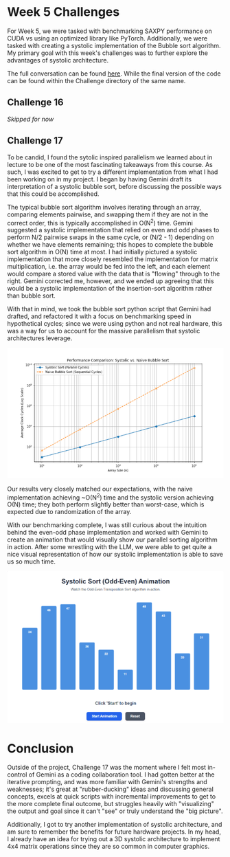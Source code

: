 # Week 5 Challenges # 
For Week 5, we were tasked with benchmarking SAXPY performance on CUDA vs using an optimized library like PyTorch. Additionally, we were tasked with creating a systolic implementation of the Bubble sort algorithm. My primary goal with this week's challenges was to further explore the advantages of systolic architecture.

The full conversation can be found [here](https://g.co/gemini/share/6d74bdb18608). While the final version of the code can be found within the Challenge directory of the same name.

## Challenge 16 ## 
*Skipped for now*

## Challenge 17 ##
To be candid, I found the sytolic inspired parallelism we learned about in lecture to be one of the most fascinating takeaways from this course. As such, I was excited to get to try a different implementation from what I had been working on in my project. I began by having Gemini draft its interpretation of a systolic bubble sort, before discussing the possible ways that this could be accomplished. 

The typical bubble sort algorithm involves iterating through an array, comparing elements pairwise, and swapping them if they are not in the correct order, this is typically accomplished in O(N<sup>2</sup>) time. Gemini suggested a systolic implementation that relied on even and odd phases to perform N/2 pairwise swaps in the same cycle, or (N/2 - 1) depending on whether we have elements remaining; this hopes to complete the bubble sort algorithm in O(N) time at most. I had initially pictured a systolic implementation that more closely resembled the implementation for matrix multiplication, i.e. the array would be fed into the left, and each element would compare a stored value with the data that is "flowing" through to the right. Gemini corrected me, however, and we ended up agreeing that this would be a systolic implementation of the insertion-sort algorithm rather than bubble sort.

With that in mind, we took the bubble sort python script that Gemini had drafted, and refactored it with a focus on benchmarking speed in hypothetical cycles; since we were using python and not real hardware, this was a way for us to account for the massive parallelism that systolic architectures leverage. 

![Benchmarking Plot](./Challenge_17/benchmark_plot.png)

Our results very closely matched our expectations, with the naive implementation achieving ~O(N<sup>2</sup>) time and the systolic version achieving O(N) time; they both perform slightly better than worst-case, which is expected due to randomization of the array. 

With our benchmarking complete, I was still curious about the intuition behind the even-odd phase implementation and worked with Gemini to create an animation that would visually show our parallel sorting algorithm in action. After some wrestling with the LLM, we were able to get quite a nice visual representation of how our systolic implementation is able to save us so much time.

![Systolic Sort in Action](./Challenge_17/bubble_parallel.gif)

# Conclusion #
Outside of the project, Challenge 17 was the moment where I felt most in-control of Gemini as a coding collaboration tool. I had gotten better at the iterative prompting, and was more familiar with Gemini's strengths and weaknesses; it's great at "rubber-ducking" ideas and discussing general concepts, excels at quick scripts with incremental improvements to get to the more complete final outcome, but struggles heavily with "visualizing" the output and goal since it can't "see" or truly understand the "big picture". 

Additionally, I got to try another implementation of systolic architecture, and am sure to remember the benefits for future hardware projects. In my head, I already have an idea for trying out a 3D systolic architecture to implement 4x4 matrix operations since they are so common in computer graphics.

